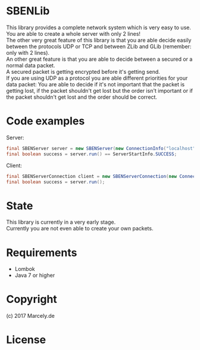 # SBENLib
This library provides a complete network system which is very easy to use. You are able to create a whole server with only 2 lines!<br />
The other very great feature of this library is that you are able decide easily between the protocols UDP or TCP and between ZLib and GLib (remember: only with 2 lines).<br />
An other great feature is that you are able to decide between a secured or a normal data packet.<br />
A secured packet is getting encrypted before it's getting send.<br />
If you are using UDP as a protocol you are able different priorities for your data packet: You are able to decide if it's not important that the packet is getting lost, if the packet shouldn't get lost but the order isn't important or if the packet shouldn't get lost and the order should be correct.

# Code examples
Server:
```java
final SBENServer server = new SBENServer(new ConnectionInfo("localhost", 6234, ProtocolType.UDP, CompressionType.ZLib), 1 /* Max clients */);
final boolean success = server.run() == ServerStartInfo.SUCCESS;
```
Client:
```java
final SBENServerConnection client = new SBENServerConnection(new ConnectionInfo("localhost", 6234, ProtocolType.UDP, CompressionType.ZLib));
final boolean success = server.run();
```

# State
This library is currently in a very early stage.<br />
Currently you are not even able to create your own packets.

# Requirements
- Lombok
- Java 7 or higher

# Copyright
(c) 2017 Marcely.de

# License
